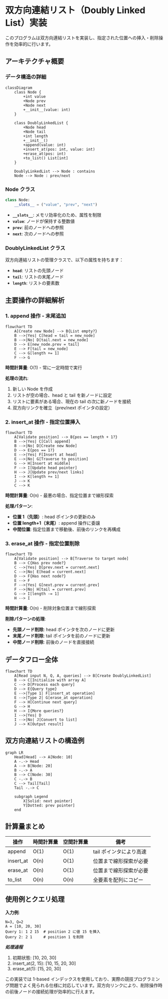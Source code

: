 # 双方向連結リスト（Doubly Linked List）実装

このプログラムは双方向連結リストを実装し、指定された位置への挿入・削除操作を効率的に行います。

## アーキテクチャ概要

### データ構造の詳細

```mermaid
classDiagram
    class Node {
        +int value
        +Node prev
        +Node next
        +__init__(value: int)
    }

    class DoublyLinkedList {
        +Node head
        +Node tail
        +int length
        +__init__()
        +append(value: int)
        +insert_at(pos: int, value: int)
        +erase_at(pos: int)
        +to_list() List[int]
    }

    DoublyLinkedList --> Node : contains
    Node --> Node : prev/next
```

### Node クラス

```python
class Node:
    __slots__ = ("value", "prev", "next")
```

- **`__slots__`**: メモリ効率化のため、属性を制限
- **`value`**: ノードが保持する整数値
- **`prev`**: 前のノードへの参照
- **`next`**: 次のノードへの参照

### DoublyLinkedList クラス

双方向連結リストの管理クラスで、以下の属性を持ちます：

- **`head`**: リストの先頭ノード
- **`tail`**: リストの末尾ノード
- **`length`**: リストの要素数

## 主要操作の詳細解析

### 1. append 操作 - 末尾追加

```mermaid
flowchart TD
    A[Create new Node] --> B{List empty?}
    B -->|Yes| C[head = tail = new_node]
    B -->|No| D[tail.next = new_node]
    D --> E[new_node.prev = tail]
    E --> F[tail = new_node]
    C --> G[length += 1]
    F --> G
```

**時間計算量**: O(1) - 常に一定時間で実行

**処理の流れ**:

1. 新しい Node を作成
2. リストが空の場合、head と tail を新ノードに設定
3. リストに要素がある場合、現在の tail の次に新ノードを接続
4. 双方向リンクを確立（prev/next ポインタの設定）

### 2. insert_at 操作 - 指定位置挿入

```mermaid
flowchart TD
    A[Validate position] --> B{pos == length + 1?}
    B -->|Yes| C[Call append]
    B -->|No| D[Create new Node]
    D --> E{pos == 1?}
    E -->|Yes| F[Insert at head]
    E -->|No| G[Traverse to position]
    G --> H[Insert at middle]
    F --> I[Update head pointer]
    H --> J[Update prev/next links]
    I --> K[length += 1]
    J --> K
    C --> K
```

**時間計算量**: O(n) - 最悪の場合、指定位置まで線形探索

**処理パターン**:

- **位置 1（先頭）**: head ポインタの更新のみ
- **位置 length+1（末尾）**: append 操作に委譲
- **中間位置**: 指定位置まで移動後、前後のリンクを再構成

### 3. erase_at 操作 - 指定位置削除

```mermaid
flowchart TD
    A[Validate position] --> B[Traverse to target node]
    B --> C{Has prev node?}
    C -->|Yes| D[prev.next = current.next]
    C -->|No| E[head = current.next]
    D --> F{Has next node?}
    E --> F
    F -->|Yes| G[next.prev = current.prev]
    F -->|No| H[tail = current.prev]
    G --> I[length -= 1]
    H --> I
```

**時間計算量**: O(n) - 削除対象位置まで線形探索

**削除パターンの処理**:

- **先頭ノード削除**: head ポインタを次のノードに更新
- **末尾ノード削除**: tail ポインタを前のノードに更新
- **中間ノード削除**: 前後のノードを直接接続

## データフロー全体

```mermaid
flowchart TD
    A[Read input N, Q, A, queries] --> B[Create DoublyLinkedList]
    B --> C[Initialize with array A]
    C --> D[Process each query]
    D --> E{Query type}
    E -->|Type 1| F[insert_at operation]
    E -->|Type 2| G[erase_at operation]
    F --> H[Continue next query]
    G --> H
    H --> I{More queries?}
    I -->|Yes| D
    I -->|No| J[Convert to list]
    J --> K[Output result]
```

## 双方向連結リストの構造例

```mermaid
graph LR
    Head[Head] --> A[Node: 10]
    A -.-> Head
    A --> B[Node: 20]
    B -.-> A
    B --> C[Node: 30]
    C -.-> B
    C --> Tail[Tail]
    Tail -.-> C

    subgraph Legend
        X[Solid: next pointer]
        Y[Dotted: prev pointer]
    end
```

## 計算量まとめ

| 操作      | 時間計算量 | 空間計算量 | 備考                    |
| --------- | ---------- | ---------- | ----------------------- |
| append    | O(1)       | O(1)       | tail ポインタにより高速 |
| insert_at | O(n)       | O(1)       | 位置まで線形探索が必要  |
| erase_at  | O(n)       | O(1)       | 位置まで線形探索が必要  |
| to_list   | O(n)       | O(n)       | 全要素を配列にコピー    |

## 使用例とクエリ処理

**入力例**:

```text
N=3, Q=2
A = [10, 20, 30]
Query 1: 1 2 15  # position 2 に値 15 を挿入
Query 2: 2 1     # position 1 を削除
```

**_処理過程_**

1. 初期状態: [10, 20, 30]
2. insert_at(2, 15): [10, 15, 20, 30]
3. erase_at(1): [15, 20, 30]

この実装では 1-based インデックスを使用しており、実際の競技プログラミング問題でよく見られる仕様に対応しています。双方向リンクにより、削除操作時の前後ノードの接続処理が効率的に行えます。
